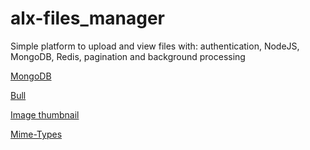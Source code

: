 # alx-files_manager
Simple platform to upload and view files with: authentication, NodeJS, MongoDB, Redis, pagination and background processing

[MongoDB](https://github.com/mongodb/node-mongodb-native)

[Bull](https://github.com/OptimalBits/bull)

[Image thumbnail](https://www.npmjs.com/package/image-thumbnail)

[Mime-Types](Mime-Types)
